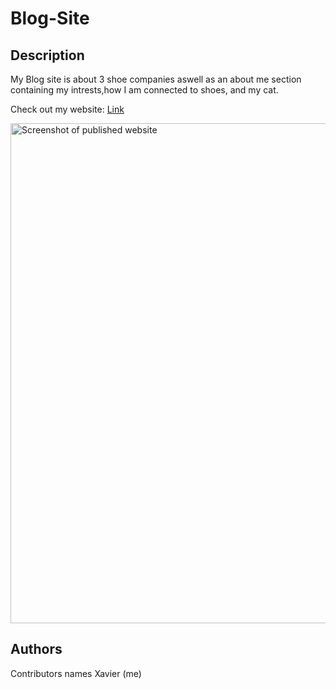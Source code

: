 # Blog-Site

## Description
My Blog site is about 3 shoe companies aswell as an about me section containing my intrests,how I am connected to shoes, and my cat.


Check out my website: [Link](https://hyperfastcat.github.io/Blog-Site/)

<img src="./img/WebsiteSS" width="800px" alt="Screenshot of published website">

## Authors
Contributors names
Xavier (me)
